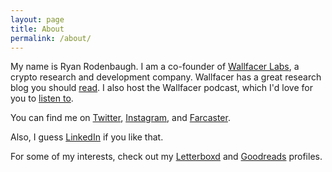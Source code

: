 ```yaml
---
layout: page
title: About
permalink: /about/
---
```


My name is Ryan Rodenbaugh. I am a co-founder of [Wallfacer Labs](https://wallfacer.io/), a crypto research and development company. Wallfacer has a great research blog you should [read](https://wallfacerlabs.substack.com/). I also host the Wallfacer podcast, which I'd love for you to [listen to](https://www.buzzsprout.com/2254231). 

You can find me on [Twitter](https://twitter.com/RyanRodenbaugh/), [Instagram](https://www.instagram.com/ryanrodenbaugh/), and [Farcaster](https://warpcast.com/ryanrodenbaugh). 

Also, I guess [LinkedIn](https://www.linkedin.com/in/ryanrodenbaugh/) if you like that. 

For some of my interests, check out my [Letterboxd](https://letterboxd.com/RyanRodenbaugh/) and [Goodreads](https://www.goodreads.com/user/show/52144156-ryan-rodenbaugh) profiles. 
